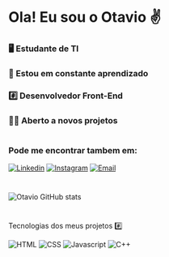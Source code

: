# Ola! Eu sou o Otavio ✌️
### 🖥️ Estudante de TI 
### 📖 Estou em constante aprendizado 
### #️⃣ Desenvolvedor Front-End
### 👨‍💻 Aberto a novos projetos
#
### Pode me encontrar tambem em:

[![Linkedin](https://img.shields.io/badge/LinkedIn-0077B5?style=for-the-badge&logo=linkedin&logoColor=white
)](https://www.linkedin.com/in/otavio-souza-6a7868169/)
[![Instagram](https://img.shields.io/badge/Instagram-E4405F?style=for-the-badge&logo=instagram&logoColor=white
)](https://www.instagram.com/otavioits/)
[![Email](https://img.shields.io/badge/Gmail-D14836?style=for-the-badge&logo=gmail&logoColor=white
)](otaviosouzalu@gmail.com)
#

![Otavio GitHub stats](https://github-readme-stats.vercel.app/api?username=otaviosouza21&show_icons=true&theme=dark)
#
Tecnologias dos meus projetos #️⃣

<div style="display: inline-block">
<img aling="center" alt="HTML" src="https://img.shields.io/badge/HTML-239120?style=for-the-badge&logo=html5&logoColor=white">
<img aling="center" alt="CSS" src="https://img.shields.io/badge/CSS-239120?&style=for-the-badge&logo=css3&logoColor=white">
<img aling="center" alt="Javascript" src="https://img.shields.io/badge/JavaScript-F7DF1E?style=for-the-badge&logo=javascript&logoColor=black">
<img aling="center" alt="C++" src="https://img.shields.io/badge/C%2B%2B-00599C?style=for-the-badge&logo=c%2B%2B&logoColor=white">
</div>


